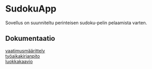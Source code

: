 # SudokuApp

Sovellus on suunniteltu perinteisen sudoku-pelin pelaamista varten.

## Dokumentaatio

[vaatimusmäärittely](https://github.com/osekeranen/ot-harjoitustyo/blob/master/dokumentointi/vaatimusmaarittely.md)  
[työaikakirjanpito](https://github.com/osekeranen/ot-harjoitustyo/blob/master/dokumentointi/tyoaikakirjanpito.md)  
[luokkakaavio](https://github.com/osekeranen/ot-harjoitustyo/blob/master/dokumentointi/arkkitehtuuri.md)
